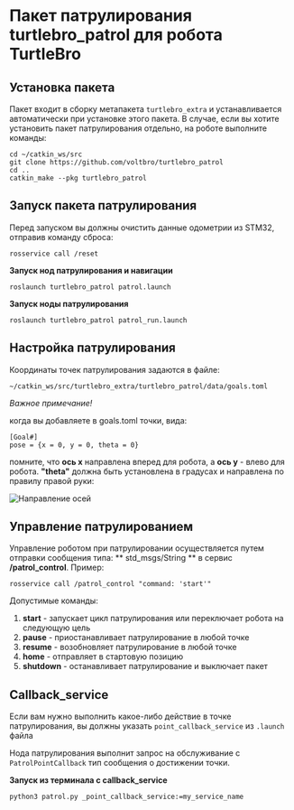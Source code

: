 # Пакет патрулирования turtlebro_patrol для робота TurtleBro


## Установка пакета

Пакет входит в сборку метапакета `turtlebro_extra` и устанавливается автоматически при установке этого пакета. В случае, если вы хотите установить пакет патрулирования отдельно, на роботе выполните команды:

```
cd ~/catkin_ws/src
git clone https://github.com/voltbro/turtlebro_patrol
cd ..
catkin_make --pkg turtlebro_patrol
```

## Запуск пакета патрулирования

Перед запуском вы должны очистить данные одометрии из STM32, отправив команду сброса:

```
rosservice call /reset
```

__Запуск нод патрулирования и навигации__

```
roslaunch turtlebro_patrol patrol.launch
```

__Запуск ноды патрулирования__

```
roslaunch turtlebro_patrol patrol_run.launch
```

## Настройка патрулирования

Координаты точек патрулирования задаются в файле:

```
~/catkin_ws/src/turtlebro_extra/turtlebro_patrol/data/goals.toml
```

_Важное примечание!_ 

когда вы добавляете в goals.toml точки, вида:

```
[Goal#]
pose = {x = 0, y = 0, theta = 0}
```

помните, что **ось x** направлена вперед для робота, а **ось y** - влево для робота. 
**"theta"** должна быть установлена в градусах и направлена по правилу правой руки:


![Направление осей](https://user-images.githubusercontent.com/57194638/201637592-358a0765-1cf6-474c-a713-78d55bb93c07.jpg)


## Управление патрулированием

Управление роботом при патрулировании осуществляется путем отправки сообщения типа: ** std_msgs/String ** в сервис **/patrol_control**. Пример:

```
rosservice call /patrol_control "command: 'start'" 
```

Допустимые команды:
1. **start** - запускает цикл патрулирования или переключает робота на следующую цель
2. **pause** - приостанавливает патрулирование в любой точке
3. **resume** - возобновляет патрулирование в любой точке
4. **home** - отправляет в стартовую позицию
5. **shutdown** - останавливает патрулирование и выключает пакет


## Callback_service

Если вам нужно выполнить какое-либо действие в точке патрулирования, вы должны указать ```point_callback_service``` из ```.launch``` файла

Нода патрулирования выполнит запрос на обслуживание с ```PatrolPointCallback``` тип сообщения о достижении точки.

__Запуск из терминала с callback_service__ 
```
python3 patrol.py _point_callback_service:=my_service_name
```
